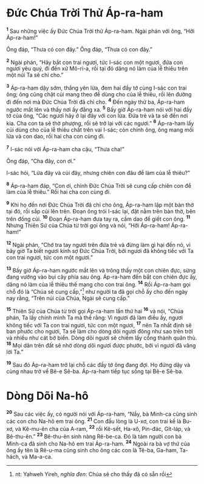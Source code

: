 # Ðức Chúa Trời Thử Áp-ra-ham
<sup><b>1</b></sup> Sau những việc ấy Ðức Chúa Trời thử Áp-ra-ham. Ngài phán với ông, “Hỡi Áp-ra-ham!”

Ông đáp, “Thưa có con đây.” Ông đáp, “Thưa có con đây.”

<sup><b>2</b></sup> Ngài phán, “Hãy bắt con trai ngươi, tức I-sác con một ngươi, đứa con ngươi yêu quý, đi đến xứ Mô-ri-a, rồi tại đó dâng nó làm của lễ thiêu trên một núi Ta sẽ chỉ cho.”

<sup><b>3</b></sup> Áp-ra-ham dậy sớm, thắng yên lừa, đem hai đầy tớ cùng I-sác con trai ông; ông cũng chặt củi mang theo để dùng cho của lễ thiêu, rồi lên đường đi đến nơi mà Ðức Chúa Trời đã chỉ cho. <sup><b>4</b></sup> Ðến ngày thứ ba, Áp-ra-ham ngước mắt lên và thấy nơi ấy đằng xa. <sup><b>5</b></sup> Bấy giờ Áp-ra-ham nói với hai đầy tớ của ông, “Các ngươi hãy ở lại đây với con lừa. Ðứa trẻ và ta sẽ đến nơi kia. Cha con ta sẽ thờ phượng, rồi sẽ trở lại với các ngươi.” <sup><b>6</b></sup> Áp-ra-ham lấy củi dùng cho của lễ thiêu chất trên vai I-sác; còn chính ông, ông mang mồi lửa và con dao, rồi hai cha con cùng đi.

<sup><b>7</b></sup> I-sác nói với Áp-ra-ham cha cậu, “Thưa cha!”

Ông đáp, “Cha đây, con ơi.”

I-sác hỏi, “Lửa đây và củi đây, nhưng chiên con đâu để làm của lễ thiêu?”

<sup><b>8</b></sup> Áp-ra-ham đáp, “Con ơi, chính Ðức Chúa Trời sẽ cung cấp chiên con để làm của lễ thiêu.” Rồi hai cha con cùng đi.

<sup><b>9</b></sup> Khi họ đến nơi Ðức Chúa Trời đã chỉ cho ông, Áp-ra-ham lập một bàn thờ tại đó, rồi sắp củi lên trên. Ðoạn ông trói I-sác lại, đặt nằm trên bàn thờ, bên trên đống củi. <sup><b>10</b></sup> Ðoạn Áp-ra-ham đưa tay ra, cầm dao để giết con ông. <sup><b>11</b></sup> Nhưng Thiên Sứ của Chúa từ trời gọi ông và nói, “Hỡi Áp-ra-ham! Áp-ra-ham!”

<sup><b>12</b></sup> Ngài phán, “Chớ tra tay ngươi trên đứa trẻ và đừng làm gì hại đến nó, vì bây giờ Ta biết ngươi kính sợ Ðức Chúa Trời, bởi ngươi đã không tiếc với Ta con trai ngươi, tức con một ngươi.”

<sup><b>13</b></sup> Bấy giờ Áp-ra-ham ngước mắt lên và trông thấy một con chiên đực, sừng đang vướng vào bụi cây phía sau ông. Áp-ra-ham đến bắt con chiên đực ấy, dâng nó làm của lễ thiêu thế mạng cho con trai ông. <sup><b>14</b></sup> Rồi Áp-ra-ham gọi chỗ đó là “Chúa sẽ cung cấp,”[^1-5629b7be-2821-4f43-99f3-43a9d4678a89] như người ta đã gọi chỗ ấy cho đến ngày nay rằng, “Trên núi của Chúa, Ngài sẽ cung cấp.”

<sup><b>15</b></sup> Thiên Sứ của Chúa từ trời gọi Áp-ra-ham lần thứ hai <sup><b>16</b></sup> và nói, “Chúa phán, Ta lấy chính mình Ta mà thề rằng: Vì ngươi đã làm điều ấy, ngươi không tiếc với Ta con trai ngươi, tức con một ngươi, <sup><b>17</b></sup> nên Ta nhất định sẽ ban phước cho ngươi, Ta sẽ làm cho dòng dõi ngươi đông như sao trên trời và nhiều như cát bờ biển. Dòng dõi ngươi sẽ chiếm lấy cổng thành quân thù. <sup><b>18</b></sup> Mọi dân trên đất sẽ nhờ dòng dõi ngươi được phước, bởi vì ngươi đã vâng lời Ta.”

<sup><b>19</b></sup> Sau đó Áp-ra-ham trở lại chỗ các đầy tớ ông đang đợi. Họ đứng dậy và cùng nhau trở về Bê-e Sê-ba. Áp-ra-ham tiếp tục sống tại Bê-e Sê-ba.

# Dòng Dõi Na-hô
<sup><b>20</b></sup> Sau các việc ấy, có người nói với Áp-ra-ham, “Nầy, bà Minh-ca cũng sinh các con cho Na-hô em trai ông. <sup><b>21</b></sup> Con đầu lòng là U-xơ, con trai kế là Bu-xơ, và Kê-mu-ên cha của A-ram, <sup><b>22</b></sup> rồi Kê-sết, Ha-xô, Pin-đác, Gít-láp, và Bê-thu-ên.” <sup><b>23</b></sup> Bê-thu-ên sinh nàng Rê-be-ca. Ðó là tám người con bà Minh-ca đã sinh cho Na-hô em trai Áp-ra-ham. <sup><b>24</b></sup> Ngoài ra bà vợ thứ của ông ấy tên là Rê-u-ma cũng sinh cho ông các con là Tê-ba, Ga-ham, Ta-hách, và Ma-a-ca.

[^1-5629b7be-2821-4f43-99f3-43a9d4678a89]: nt: Yahweh Yireh, *nghĩa đen*: Chúa sẽ cho thấy đã có sẵn rồi